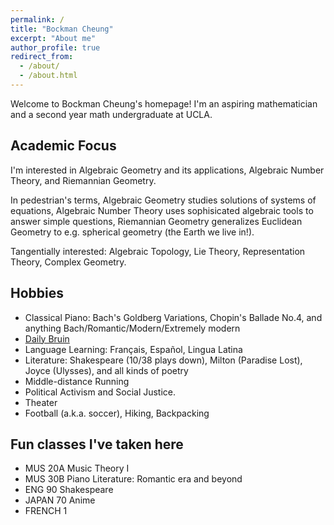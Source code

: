 ```yaml
---
permalink: /
title: "Bockman Cheung"
excerpt: "About me"
author_profile: true
redirect_from: 
  - /about/
  - /about.html
---
```



Welcome to Bockman Cheung's homepage! I'm an aspiring mathematician and a second year math undergraduate at UCLA. 

Academic Focus
------
I'm interested in Algebraic Geometry and its applications, Algebraic Number Theory, and Riemannian Geometry. 

In pedestrian's terms, Algebraic Geometry studies solutions of systems of equations, Algebraic Number Theory uses sophisicated algebraic tools to answer simple questions, Riemannian Geometry generalizes Euclidean Geometry to e.g. spherical geometry (the Earth we live in!).

Tangentially interested: Algebraic Topology, Lie Theory, Representation Theory, Complex Geometry.

Hobbies
------
* Classical Piano: Bach's Goldberg Variations, Chopin's Ballade No.4, and anything Bach/Romantic/Modern/Extremely modern
* <a href="https://dailybruin.com/author/bockman-cheung"> Daily Bruin </a>
* Language Learning: Français, Español, Lingua Latina
* Literature: Shakespeare (10/38 plays down), Milton (Paradise Lost), Joyce (Ulysses), and all kinds of poetry
* Middle-distance Running 
* Political Activism and Social Justice.
* Theater
* Football (a.k.a. soccer), Hiking, Backpacking
  
Fun classes I've taken here
------
* MUS 20A Music Theory I
* MUS 30B Piano Literature: Romantic era and beyond
* ENG 90 Shakespeare
* JAPAN 70 Anime
* FRENCH 1


